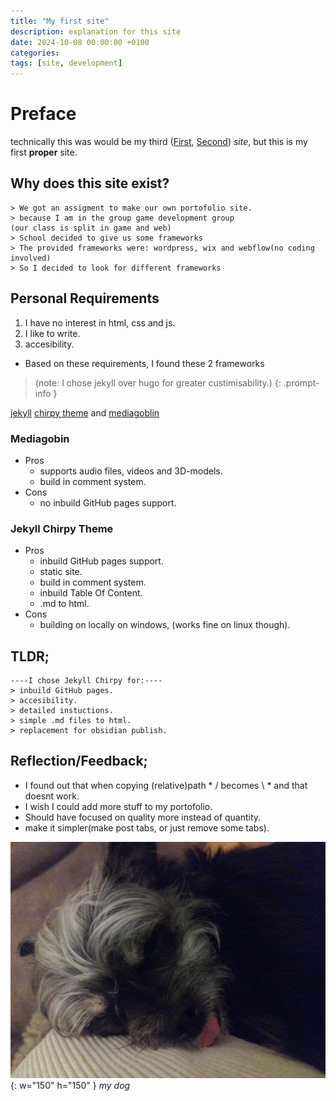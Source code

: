 ```yaml
---
title: "My first site"
description: explanation for this site
date: 2024-10-08 00:00:00 +0100
categories:
tags: [site, development]
---
```

# Preface
technically this was would be my third ([First](https://github.com/DeanLemans/my-first-web-page), [Second](https://github.com/DeanLemans/burgerschap-FAKE-NEWS)) *site*, but this is my first **proper** site.
 

## Why does this site exist?
```
> We got an assigment to make our own portofolio site.
> because I am in the group game development group
(our class is split in game and web)
> School decided to give us some frameworks
> The provided frameworks were: wordpress, wix and webflow(no coding involved)
> So I decided to look for different frameworks
```
## Personal Requirements
1. I have no interest in html, css and js.
2. I like to write.
3. accesibility.
- Based on these requirements, I found these 2 frameworks

> (note: I chose jekyll over hugo for greater custimisability.)
{: .prompt-info }

[jekyll](https://jekyllrb.com/) [chirpy theme](https://chirpy.cotes.page/) and [mediagoblin](https://mediagoblin.org/)

### Mediagobin
- Pros
    - supports audio files, videos and 3D-models.
    - build in comment system.
- Cons
    - no inbuild GitHub pages support.

### Jekyll Chirpy Theme
- Pros
    - inbuild GitHub pages support.
    - static site.
    - build in comment system.
    - inbuild Table Of Content.
    - .md to html.
- Cons 
    - building on locally on windows, (works fine on linux though).


## TLDR;
```
----I chose Jekyll Chirpy for:----
> inbuild GitHub pages. 
> accesibility.
> detailed instuctions.
> simple .md files to html.
> replacement for obsidian publish.
```

## Reflection/Feedback;
- I found out that when copying (relative)path  * / becomes \ * and that doesnt work.
- I wish I could add more stuff to my portofolio.
- Should have focused on quality more instead of quantity.
- make it simpler(make post tabs, or just remove some tabs).

![dog3](assets/img/personal/dog3.jpg){: w="150" h="150" }
_my dog_
